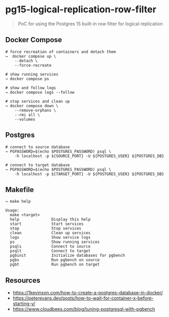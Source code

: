 # pg15-logical-replication-row-filter

> PoC for using the Postgres 15 built-in row filter for logical replication

## Docker Compose

```shell
# force recreation of containers and detach them
→  docker compose up \
    --detach \
    --force-recreate

# show running services
→ docker compose ps

# show and follow logs
→ docker compose logs --follow

# stop services and clean up
→ docker compose down \
    --remove-orphans \
    --rmi all \
    --volumes
```

## Postgres

```shell
# connect to source database
→ PGPASSWORD=$(echo $POSTGRES_PASSWORD) psql \
    -h localhost -p ${SOURCE_PORT} -U ${POSTGRES_USER} ${POSTGRES_DB}

# connect to target database
→ PGPASSWORD=$(echo $POSTGRES_PASSWORD) psql \
    -h localhost -p ${TARGET_PORT} -U ${POSTGRES_USER} ${POSTGRES_DB}
```

## Makefile

```shell
→ make help

Usage:
  make <target>
  help              Display this help
  start             Start services
  stop              Stop services
  clean             Clean up services
  logs              Show service logs
  ps                Show running services
  psqls             Connect to source
  psqlt             Connect to target
  pgbinit           Initialize databases for pgbench
  pgbs              Run pgbench on source
  pgbt              Run pgbench on target
```

## Resources

- <https://1kevinson.com/how-to-create-a-postgres-database-in-docker/>
- <https://peterevans.dev/posts/how-to-wait-for-container-x-before-starting-y/>
- <https://www.cloudbees.com/blog/tuning-postgresql-with-pgbench>
